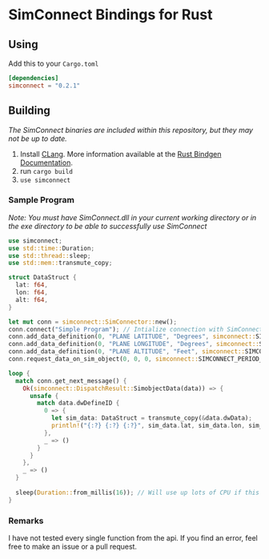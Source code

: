 # SimConnect Bindings for Rust
## Using
Add this to your `Cargo.toml`
```toml
[dependencies]
simconnect = "0.2.1"
```

## Building
*The SimConnect binaries are included within this repository, but they may not be up to date.*

1. Install [CLang](https://clang.llvm.org/get_started.html). More information available at the [Rust Bindgen Documentation](https://rust-lang.github.io/rust-bindgen/requirements.html).
2. run `cargo build`
3. `use simconnect`

### Sample Program
*Note: You must have SimConnect.dll in your current working directory or in the exe directory to be able to successfully use SimConnect*
```rust
use simconnect;
use std::time::Duration;
use std::thread::sleep;
use std::mem::transmute_copy;

struct DataStruct {
  lat: f64,
  lon: f64,
  alt: f64,
}

let mut conn = simconnect::SimConnector::new();
conn.connect("Simple Program"); // Intialize connection with SimConnect
conn.add_data_definition(0, "PLANE LATITUDE", "Degrees", simconnect::SIMCONNECT_DATATYPE_SIMCONNECT_DATATYPE_FLOAT64, u32::MAX, 0.0); // Assign a sim variable to a client defined id
conn.add_data_definition(0, "PLANE LONGITUDE", "Degrees", simconnect::SIMCONNECT_DATATYPE_SIMCONNECT_DATATYPE_FLOAT64, u32::MAX, 0.0);
conn.add_data_definition(0, "PLANE ALTITUDE", "Feet", simconnect::SIMCONNECT_DATATYPE_SIMCONNECT_DATATYPE_FLOAT64, u32::MAX, 1.0); //define_id, units, data_type, datum_id, epsilon (update threshold)
conn.request_data_on_sim_object(0, 0, 0, simconnect::SIMCONNECT_PERIOD_SIMCONNECT_PERIOD_SIM_FRAME, 0, 0, 0, 0); //request_id, define_id, object_id (user), period, falgs, origin, interval, limit - tells simconnect to send data for the defined id and on the user aircraft

loop {
  match conn.get_next_message() {
    Ok(simconnect::DispatchResult::SimobjectData(data)) => {
      unsafe {
        match data.dwDefineID {
          0 => {
            let sim_data: DataStruct = transmute_copy(&data.dwData);
            println!("{:?} {:?} {:?}", sim_data.lat, sim_data.lon, sim_data.alt);
          },
          _ => ()
        }
      }
    },
    _ => ()
  }
  
  sleep(Duration::from_millis(16)); // Will use up lots of CPU if this is not included, as get_next_message() is non-blocking
}
```
### Remarks
I have not tested every single function from the api. If you find an error, feel free to make an issue or a pull request.
